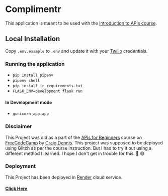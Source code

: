 # Complimentr

This application is meant to be used with the [Introduction to APIs course](https://github.com/craigsdennis/intro-to-apis-course).

## Local Installation

Copy `.env.example` to `.env` and update it with your [Twilio](https://twilio.com) credentials.

### Running the application

* `pip install pipenv`
* `pipenv shell`
* `pip install -r requirements.txt`
* `FLASK_ENV=development flask run`

#### In Development mode

* `gunicorn app:app`

### Disclaimer

This Project was did as a part of the [APIs for Beginners](https://www.freecodecamp.org/news/apis-for-beginners-full-course/) course on [FreeCodeCamp](https://www.freecodecamp.org/) by [Craig Dennis](https://github.com/craigsdennis). This project was supposed to be deployed using Glitch as per the course instruction. But I had to try it out using a different method I learned. I hope I don't get in trouble for this. :grimacing: :sweat_smile:

### Deployment

This Project has been deployed in [Render](https://render.com/) cloud service. 

#### [Click Here](https://complimentr.onrender.com)

